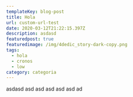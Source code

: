 ```yaml
---
templateKey: blog-post
title: Hola
url: custom-url-test
date: 2020-03-12T21:22:15.397Z
description: asdasd
featuredpost: true
featuredimage: /img/4dedic_story-dark-copy.png
tags:
  - hola
  - cronos
  - low
category: categoria
---
```

asdasd asd asd asd asd asd ad
